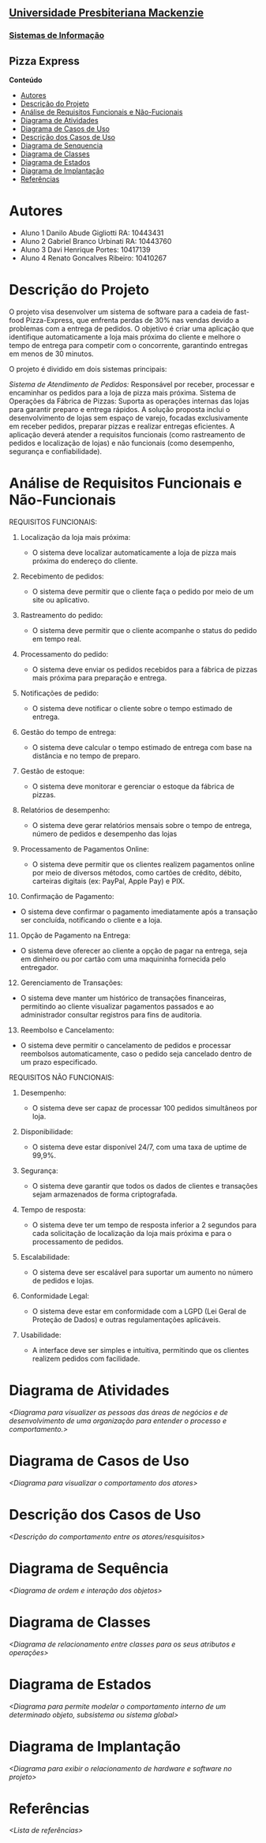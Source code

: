 <h2><a href= "https://www.mackenzie.br">Universidade Presbiteriana Mackenzie</a></h2>
<h3><a href= "https://www.mackenzie.br/graduacao/sao-paulo-higienopolis/sistemas-de-informacao">Sistemas de Informação</a></h3>



<h2>Pizza Express</h2>


**Conteúdo**

- [Autores](#nome-alunos)
- [Descrição do Projeto](#introdução-do-projeto)
- [Análise de Requisitos Funcionais e Não-Fucionais](#descrição-dos-requisitos)
- [Diagrama de Atividades](#diagrama-de-atividades) 
- [Diagrama de Casos de Uso](#diagrama-de-comportamento-atores)
- [Descrição dos Casos de Uso](#descrição-das-funcões)
- [Diagrama de Senquencia](#diagrama-de-ordem-interações)
- [Diagrama de Classes](#diagrama-orientado-objetos)
- [Diagrama de Estados](#diagrama-estrutura-componente)
- [Diagrama de Implantação](#diagrama-de-hardware-software)
- [Referências](#referências)


# Autores

* Aluno 1 Danilo Abude Gigliotti RA: 10443431
* Aluno 2 Gabriel Branco Urbinati RA: 10443760
* Aluno 3 Davi Henrique Portes: 10417139
* Aluno 4 Renato Goncalves Ribeiro: 10410267


# Descrição do Projeto

O projeto visa desenvolver um sistema de software para a cadeia de fast-food Pizza-Express, que enfrenta perdas de 30% nas vendas devido a problemas com a entrega de pedidos. O objetivo é criar uma aplicação que identifique automaticamente a loja mais próxima do cliente e melhore o tempo de entrega para competir com o concorrente, garantindo entregas em menos de 30 minutos.

O projeto é dividido em dois sistemas principais:

*Sistema de Atendimento de Pedidos:* Responsável por receber, processar e encaminhar os pedidos para a loja de pizza mais próxima. Sistema de Operações da Fábrica de Pizzas: Suporta as operações internas das lojas para garantir preparo e entrega rápidos. A solução proposta inclui o desenvolvimento de lojas sem espaço de varejo, focadas exclusivamente em receber pedidos, preparar pizzas e realizar entregas eficientes. A aplicação deverá atender a requisitos funcionais (como rastreamento de pedidos e localização de lojas) e não funcionais (como desempenho, segurança e confiabilidade).

# Análise de Requisitos Funcionais e Não-Funcionais

REQUISITOS FUNCIONAIS:

1. Localização da loja mais próxima:
   - O sistema deve localizar automaticamente a loja de pizza mais próxima do endereço do cliente.
   
2. Recebimento de pedidos:
   - O sistema deve permitir que o cliente faça o pedido por meio de um site ou aplicativo.
   
3. Rastreamento do pedido:
   - O sistema deve permitir que o cliente acompanhe o status do pedido em tempo real.

4. Processamento do pedido:
   - O sistema deve enviar os pedidos recebidos para a fábrica de pizzas mais próxima para preparação e entrega.

5. Notificações de pedido:
   - O sistema deve notificar o cliente sobre o tempo estimado de entrega.

6. Gestão do tempo de entrega:
   - O sistema deve calcular o tempo estimado de entrega com base na distância e no tempo de preparo.

7. Gestão de estoque:
   - O sistema deve monitorar e gerenciar o estoque da fábrica de pizzas.

8. Relatórios de desempenho:
   - O sistema deve gerar relatórios mensais sobre o tempo de entrega, número de pedidos e desempenho das lojas

9. Processamento de Pagamentos Online:
   - O sistema deve permitir que os clientes realizem pagamentos online por meio de diversos métodos, como cartões de crédito, débito, carteiras digitais (ex: PayPal, Apple Pay) e PIX.

10. Confirmação de Pagamento:
   - O sistema deve confirmar o pagamento imediatamente após a transação ser concluída, notificando o cliente e a loja.

11. Opção de Pagamento na Entrega:
   - O sistema deve oferecer ao cliente a opção de pagar na entrega, seja em dinheiro ou por cartão com uma maquininha fornecida pelo entregador.

12. Gerenciamento de Transações:
   - O sistema deve manter um histórico de transações financeiras, permitindo ao cliente visualizar pagamentos passados e ao administrador consultar registros para fins de auditoria.

13. Reembolso e Cancelamento:
   - O sistema deve permitir o cancelamento de pedidos e processar reembolsos automaticamente, caso o pedido seja cancelado dentro de um prazo especificado.

REQUISITOS NÃO FUNCIONAIS:
1. Desempenho:
   - O sistema deve ser capaz de processar 100 pedidos simultâneos por loja.

2. Disponibilidade:
   - O sistema deve estar disponível 24/7, com uma taxa de uptime de 99,9%.

3. Segurança:
   - O sistema deve garantir que todos os dados de clientes e transações sejam armazenados de forma criptografada.
   
4. Tempo de resposta:
   - O sistema deve ter um tempo de resposta inferior a 2 segundos para cada solicitação de localização da loja mais próxima e para o processamento de pedidos.

5. Escalabilidade:
   - O sistema deve ser escalável para suportar um aumento no número de pedidos e lojas.

6. Conformidade Legal:
   - O sistema deve estar em conformidade com a LGPD (Lei Geral de Proteção de Dados) e outras regulamentações aplicáveis.

7. Usabilidade:
   - A interface deve ser simples e intuitiva, permitindo que os clientes realizem pedidos com facilidade.




# Diagrama de Atividades

*&lt;Diagrama para visualizer as pessoas das áreas de negócios e de desenvolvimento de uma organização para entender o processo e comportamento.&gt;*

# Diagrama de Casos de Uso

*&lt;Diagrama para visualizar o comportamento dos atores&gt;*

# Descrição dos Casos de Uso

*&lt;Descrição do comportamento entre os atores/resquisitos&gt;*

# Diagrama de Sequência

*&lt;Diagrama de ordem e interação dos objetos&gt;*

# Diagrama de Classes

*&lt;Diagrama de relacionamento entre classes para os seus atributos e operações&gt;*

# Diagrama de Estados

*&lt;Diagrama para permite modelar o comportamento interno de um determinado objeto, subsistema ou sistema global&gt;*

# Diagrama de Implantação

*&lt;Diagrama para exibir o relacionamento de hardware e software no projeto&gt;*

# Referências

*&lt;Lista de referências&gt;*
